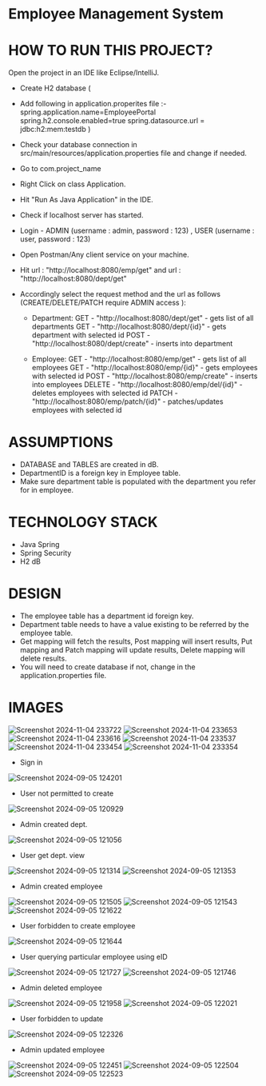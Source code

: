 # Employee Management System

# HOW TO RUN THIS PROJECT?

Open the project in an IDE like Eclipse/IntelliJ.

* Create H2 database (
* Add following in application.properites file :-
spring.application.name=EmployeePortal
spring.h2.console.enabled=true
spring.datasource.url = jdbc:h2:mem:testdb
)

* Check your database connection in src/main/resources/application.properties file and change if needed.

* Go to com.project_name

* Right Click on class Application.

* Hit "Run As Java Application" in the IDE.

* Check if localhost server has started.

* Login - ADMIN (username : admin, password : 123) , USER (username : user, password : 123)

* Open Postman/Any client service on your machine.

* Hit url : "http://localhost:8080/emp/get" and url : "http://localhost:8080/dept/get" 

* Accordingly select the request method and the url as follows (CREATE/DELETE/PATCH require ADMIN access ):
   - Department: GET - "http://localhost:8080/dept/get" - gets list of all departments GET - "http://localhost:8080/dept/{id}" - gets department with selected id POST - "http://localhost:8080/dept/create" - inserts into department 

    - Employee: GET - "http://localhost:8080/emp/get" - gets list of all employees GET - "http://localhost:8080/emp/{id}" - gets employees with selected id POST - "http://localhost:8080/emp/create" - inserts into employees   DELETE - "http://localhost:8080/emp/del/{id}" - deletes employees with selected id PATCH - "http://localhost:8080/emp/patch/{id}" - patches/updates employees with selected id
     
# ASSUMPTIONS

* DATABASE and TABLES are created in dB.
* DepartmentID is a foreign key in Employee table.
* Make sure department table is populated with the department you refer for in employee.

# TECHNOLOGY STACK

* Java Spring
* Spring Security
* H2 dB

# DESIGN

* The employee table has a department id foreign key.
* Department table needs to have a value existing to be referred by the employee table.
* Get mapping will fetch the results, Post mapping will insert results, Put mapping and Patch mapping will update results, Delete mapping will delete results.
* You will need to create database if not, change in the application.properties file.

# IMAGES

![Screenshot 2024-11-04 233722](https://github.com/user-attachments/assets/b3563285-925e-4b86-9bd1-d6fd58ac296e)
![Screenshot 2024-11-04 233653](https://github.com/user-attachments/assets/d3a249c5-d5d4-4113-97c2-98943b30f8c7)
![Screenshot 2024-11-04 233616](https://github.com/user-attachments/assets/d2bfbe0b-8f66-4a09-b86d-9c0a6f045ca8)
![Screenshot 2024-11-04 233537](https://github.com/user-attachments/assets/d7db2059-ccb2-4e2d-a597-788e56c07e15)
![Screenshot 2024-11-04 233454](https://github.com/user-attachments/assets/61b68f52-2efb-4475-8756-116aaaa1e0f6)
![Screenshot 2024-11-04 233354](https://github.com/user-attachments/assets/538ae6d5-9072-4bf9-908f-7cc050b79fe0)



* Sign in
  
![Screenshot 2024-09-05 124201](https://github.com/user-attachments/assets/b9cc3287-fdec-49a1-be1d-46be26e181f7)

* User not permitted to create
  
![Screenshot 2024-09-05 120929](https://github.com/user-attachments/assets/11cdd5ab-e58a-4d1a-9090-34600a422b2e)

* Admin created dept.
  
![Screenshot 2024-09-05 121056](https://github.com/user-attachments/assets/243a8468-4c70-4856-a209-b620fcbd21fc)

* User get dept. view

![Screenshot 2024-09-05 121314](https://github.com/user-attachments/assets/c3cdb78b-41e1-456d-900b-2eef6487328a)
![Screenshot 2024-09-05 121353](https://github.com/user-attachments/assets/390599e8-6974-4621-a13f-33ae44fd4b55)

* Admin created employee
  
![Screenshot 2024-09-05 121505](https://github.com/user-attachments/assets/cd6e5e34-db19-40a9-b856-c7cb8b7889ea)
![Screenshot 2024-09-05 121543](https://github.com/user-attachments/assets/614168e0-be95-436b-90a0-d674295ef044)
![Screenshot 2024-09-05 121622](https://github.com/user-attachments/assets/72ba9f14-4c6a-4767-9558-d87ded03e8e6)

* User forbidden to create employee
  
![Screenshot 2024-09-05 121644](https://github.com/user-attachments/assets/ca07f955-15ba-4392-8c82-f7ede99e7028)

* User querying particular employee using eID

![Screenshot 2024-09-05 121727](https://github.com/user-attachments/assets/91571adf-59f1-42b5-a730-8aa67c259b98)
![Screenshot 2024-09-05 121746](https://github.com/user-attachments/assets/ea76eef1-60c6-4288-b40b-195dd4aeb97f)

* Admin deleted employee
  
![Screenshot 2024-09-05 121958](https://github.com/user-attachments/assets/a84a11b1-d5f3-4f1d-9d8f-08df7e6fc733)
![Screenshot 2024-09-05 122021](https://github.com/user-attachments/assets/59cad23c-38f2-4c23-b4a1-9496938e55a2)

* User forbidden to update

![Screenshot 2024-09-05 122326](https://github.com/user-attachments/assets/997b2b98-cf2b-48c0-892a-746c0004af0a)

* Admin updated employee
  
![Screenshot 2024-09-05 122451](https://github.com/user-attachments/assets/a3e03b51-83a8-463f-8ae4-66d68b470ff2)
![Screenshot 2024-09-05 122504](https://github.com/user-attachments/assets/d279b3a6-d64f-402b-adef-46e26e62f4ab)
![Screenshot 2024-09-05 122523](https://github.com/user-attachments/assets/c9e3edf6-d282-4de0-adee-9fd82bab29ac)


